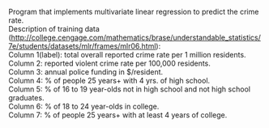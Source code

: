 Program that implements multivariate linear regression to predict the crime rate.<br/>
Description of training data (http://college.cengage.com/mathematics/brase/understandable_statistics/7e/students/datasets/mlr/frames/mlr06.html):<br/>
Column 1(label): total overall reported crime rate per 1 million residents.<br/>
Column 2: reported violent crime rate per 100,000 residents.<br/>
Column 3: annual police funding in $/resident.<br/>
Column 4: % of people 25 years+ with 4 yrs. of high school.<br/>
Column 5: % of 16 to 19 year-olds not in high school and not high school graduates.<br/>
Column 6: % of 18 to 24 year-olds in college.<br/>
Column 7: % of people 25 years+ with at least 4 years of college.<br/>
